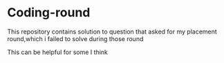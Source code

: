 # Coding-round

This repository contains solution to question that asked for my placement round,which i failed to solve during those round

This can be helpful for some I think
